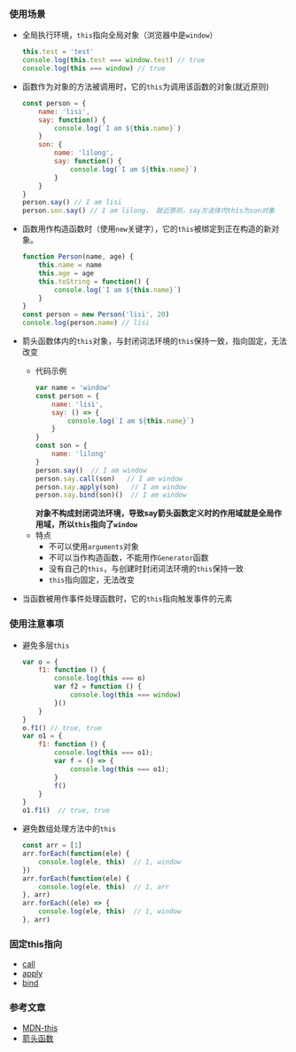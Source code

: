 ### 使用场景
- 全局执行环境，`this`指向全局对象（浏览器中是`window`）
    ```js
    this.test = 'test'
    console.log(this.test === window.test) // true
    console.log(this === window) // true
    ```
- 函数作为对象的方法被调用时，它的`this`为调用该函数的对象(就近原则)
    ```js
    const person = {
        name: 'lisi',
        say: function() {
            console.log(`I am ${this.name}`)
        }
        son: {
            name: 'lilong',
            say: function() {
                console.log(`I am ${this.name}`)
            }
        }
    }
    person.say() // I am lisi
    person.son.say() // I am lilong， 就近原则，say方法体内this为son对象
    ```
- 函数用作构造函数时（使用`new`关键字），它的`this`被绑定到正在构造的新对象。
    ```js
    function Person(name, age) {
        this.name = name
        this.age = age
        this.toString = function() {
            console.log(`I am ${this.name}`)
        }
    }
    const person = new Person('lisi', 20)
    console.log(person.name) // lisi
    ```
- 箭头函数体内的`this`对象，与封闭词法环境的`this`保持一致，指向固定，无法改变
    - 代码示例
        ```js
        var name = 'window'
        const person = {
            name: 'lisi',
            say: () => {
                console.log(`I am ${this.name}`)
            }
        }
        const son = {
            name: 'lilong'
        }
        person.say()  // I am window
        person.say.call(son)   // I am window
        person.say.apply(son)   // I am window
        person.say.bind(son)()  // I am window
        ```
        **对象不构成封闭词法环境，导致say箭头函数定义时的作用域就是全局作用域，所以`this`指向了`window`**
    - 特点
        - 不可以使用`arguments`对象
        - 不可以当作构造函数，不能用作`Generator`函数
        - 没有自己的`this`，与创建时封闭词法环境的`this`保持一致
        - `this`指向固定，无法改变

- 当函数被用作事件处理函数时，它的`this`指向触发事件的元素
### 使用注意事项
- 避免多层`this`
    ```js
    var o = {
        f1: function () {
            console.log(this === o)
            var f2 = function () {
                console.log(this === window)
            }()
        }
    }
    o.f1() // true, true
    var o1 = {
        f1: function () {
            console.log(this === o1);
            var f = () => {
                console.log(this === o1);
            }
            f()
        }
    }
    o1.f1()  // true, true
    ```
- 避免数组处理方法中的`this`
    ```js
    const arr = [1]
    arr.forEach(function(ele) {
        console.log(ele, this)  // 1, window
    })
    arr.forEach(function(ele) {
        console.log(ele, this)  // 1, arr
    }, arr)
    arr.forEach((ele) => {
        console.log(ele, this)  // 1, window
    }, arr)
    ```

### 固定this指向
- [call](mycall)
- [apply](mycall)
- [bind](mybind)

### 参考文章
- [MDN-this](https://developer.mozilla.org/zh-CN/docs/Web/JavaScript/Reference/Operators/this)
- [箭头函数](https://es6.ruanyifeng.com/#docs/function#%E7%AE%AD%E5%A4%B4%E5%87%BD%E6%95%B0)